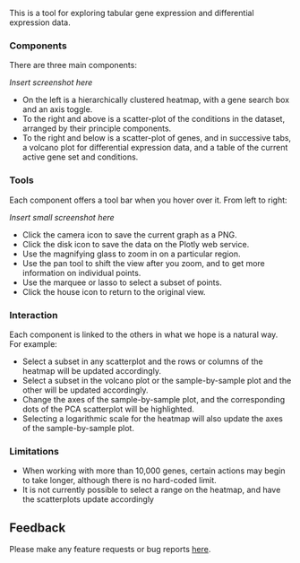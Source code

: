 This is a tool for exploring tabular gene expression and differential expression data.

### Components

There are three main components:

*Insert screenshot here*

- On the left is a hierarchically clustered heatmap, with a gene search box and an axis toggle.
- To the right and above is a scatter-plot of the conditions in the dataset,
arranged by their principle components.
- To the right and below is a scatter-plot of genes, and in successive tabs,
a volcano plot for differential expression data, and a table of the current active gene set and conditions.

### Tools

Each component offers a tool bar when you hover over it. From left to right:

*Insert small screenshot here*

- Click the camera icon to save the current graph as a PNG.
- Click the disk icon to save the data on the Plotly web service.
- Use the magnifying glass to zoom in on a particular region.
- Use the pan tool to shift the view after you zoom, and to get more information on individual points.
- Use the marquee or lasso to select a subset of points.
- Click the house icon to return to the original view.

### Interaction

Each component is linked to the others in what we hope is a natural way. For example:

- Select a subset in any scatterplot and the rows or columns of the heatmap
will be updated accordingly.
- Select a subset in the volcano plot or the sample-by-sample plot and the other
will be updated accordingly.
- Change the axes of the sample-by-sample plot, and the corresponding dots of the 
PCA scatterplot will be highlighted.
- Selecting a logarithmic scale for the heatmap will also update the axes of the
sample-by-sample plot.

### Limitations

- When working with more than 10,000 genes, certain actions may begin to take longer,
although there is no hard-coded limit.
- It is not currently possible to select a range on the heatmap, and have the scatterplots update accordingly

## Feedback

Please make any feature requests or bug reports [here](https://github.com/refinery-platform/heatmap-scatter-dash/issues/new).


